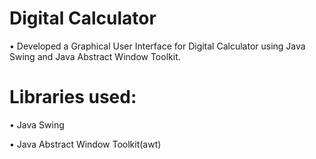 # Digital Calculator

• Developed a Graphical User Interface for Digital Calculator using Java Swing and Java Abstract Window Toolkit.

# Libraries used:
• Java Swing

• Java Abstract Window Toolkit(awt)
